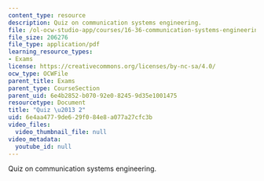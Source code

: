 ```yaml
---
content_type: resource
description: Quiz on communication systems engineering.
file: /ol-ocw-studio-app/courses/16-36-communication-systems-engineering-spring-2009/6e4aa4779de629f084e8a077a27cfc3b_MIT16_36s09_quiz02.pdf
file_size: 206276
file_type: application/pdf
learning_resource_types:
- Exams
license: https://creativecommons.org/licenses/by-nc-sa/4.0/
ocw_type: OCWFile
parent_title: Exams
parent_type: CourseSection
parent_uid: 6e4b2852-b070-92e0-8245-9d35e1001475
resourcetype: Document
title: "Quiz \u2013 2"
uid: 6e4aa477-9de6-29f0-84e8-a077a27cfc3b
video_files:
  video_thumbnail_file: null
video_metadata:
  youtube_id: null
---
```

Quiz on communication systems engineering.